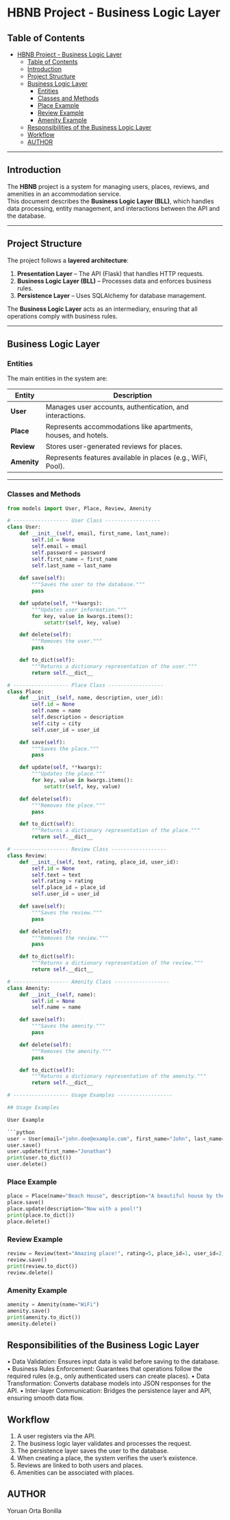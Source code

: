 # HBNB Project - Business Logic Layer

## Table of Contents

- [HBNB Project - Business Logic Layer](#hbnb-project---business-logic-layer)
  - [Table of Contents](#table-of-contents)
  - [Introduction](#introduction)
  - [Project Structure](#project-structure)
  - [Business Logic Layer](#business-logic-layer)
    - [Entities](#entities)
    - [Classes and Methods](#classes-and-methods)
    - [Place Example](#place-example)
    - [Review Example](#review-example)
    - [Amenity Example](#amenity-example)
  - [Responsibilities of the Business Logic Layer](#responsibilities-of-the-business-logic-layer)
  - [Workflow](#workflow)
  - [AUTHOR](#author)

---

## Introduction

The **HBNB** project is a system for managing users, places, reviews, and amenities in an accommodation service.  
This document describes the **Business Logic Layer (BLL)**, which handles data processing, entity management, and interactions between the API and the database.

---

## Project Structure

The project follows a **layered architecture**:

1. **Presentation Layer** – The API (Flask) that handles HTTP requests.
2. **Business Logic Layer (BLL)** – Processes data and enforces business rules.
3. **Persistence Layer** – Uses SQLAlchemy for database management.

The **Business Logic Layer** acts as an intermediary, ensuring that all operations comply with business rules.

---

## Business Logic Layer

### Entities

The main entities in the system are:

| Entity   | Description |
|----------|------------|
| **User** | Manages user accounts, authentication, and interactions. |
| **Place** | Represents accommodations like apartments, houses, and hotels. |
| **Review** | Stores user-generated reviews for places. |
| **Amenity** | Represents features available in places (e.g., WiFi, Pool). |

---

### Classes and Methods

```python
from models import User, Place, Review, Amenity

# ------------------ User Class ------------------
class User:
    def __init__(self, email, first_name, last_name):
        self.id = None
        self.email = email
        self.password = password
        self.first_name = first_name
        self.last_name = last_name
    
    def save(self):
        """Saves the user to the database."""
        pass

    def update(self, **kwargs):
        """Updates user information."""
        for key, value in kwargs.items():
            setattr(self, key, value)

    def delete(self):
        """Removes the user."""
        pass

    def to_dict(self):
        """Returns a dictionary representation of the user."""
        return self.__dict__

# ------------------ Place Class ------------------
class Place:
    def __init__(self, name, description, user_id):
        self.id = None
        self.name = name
        self.description = description
        self.city = city
        self.user_id = user_id

    def save(self):
        """Saves the place."""
        pass

    def update(self, **kwargs):
        """Updates the place."""
        for key, value in kwargs.items():
            setattr(self, key, value)

    def delete(self):
        """Removes the place."""
        pass

    def to_dict(self):
        """Returns a dictionary representation of the place."""
        return self.__dict__

# ------------------ Review Class ------------------
class Review:
    def __init__(self, text, rating, place_id, user_id):
        self.id = None
        self.text = text
        self.rating = rating
        self.place_id = place_id
        self.user_id = user_id

    def save(self):
        """Saves the review."""
        pass

    def delete(self):
        """Removes the review."""
        pass

    def to_dict(self):
        """Returns a dictionary representation of the review."""
        return self.__dict__

# ------------------ Amenity Class ------------------
class Amenity:
    def __init__(self, name):
        self.id = None
        self.name = name

    def save(self):
        """Saves the amenity."""
        pass

    def delete(self):
        """Removes the amenity."""
        pass

    def to_dict(self):
        """Returns a dictionary representation of the amenity."""
        return self.__dict__

# ------------------ Usage Examples ------------------

## Usage Examples

User Example

```python
user = User(email="john.doe@example.com", first_name="John", last_name="Doe")
user.save()
user.update(first_name="Jonathan")
print(user.to_dict())
user.delete()
```

### Place Example

```python
place = Place(name="Beach House", description="A beautiful house by the sea", user_id=1)
place.save()
place.update(description="Now with a pool!")
print(place.to_dict())
place.delete()
```

### Review Example

```python
review = Review(text="Amazing place!", rating=5, place_id=1, user_id=2)
review.save()
print(review.to_dict())
review.delete()
```

### Amenity Example

```python
amenity = Amenity(name="WiFi")
amenity.save()
print(amenity.to_dict())
amenity.delete()
```

## Responsibilities of the Business Logic Layer

 • Data Validation: Ensures input data is valid before saving to the database.
 • Business Rules Enforcement: Guarantees that operations follow the required rules (e.g., only authenticated users can create places).
 • Data Transformation: Converts database models into JSON responses for the API.
 • Inter-layer Communication: Bridges the persistence layer and API, ensuring smooth data flow.

## Workflow

 1. A user registers via the API.
 2. The business logic layer validates and processes the request.
 3. The persistence layer saves the user to the database.
 4. When creating a place, the system verifies the user’s existence.
 5. Reviews are linked to both users and places.
 6. Amenities can be associated with places.

## AUTHOR

  Yoruan Orta Bonilla
